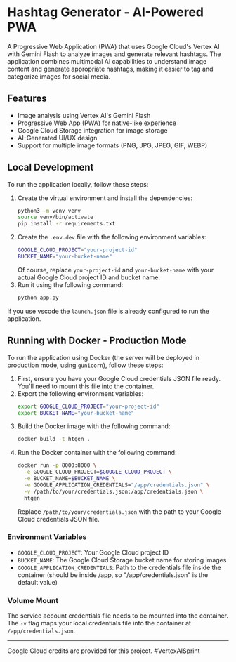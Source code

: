 # Hashtag Generator - AI-Powered PWA

A Progressive Web Application (PWA) that uses Google Cloud's Vertex AI with Gemini Flash to analyze images and generate relevant hashtags. The application combines multimodal AI capabilities to understand image content and generate appropriate hashtags, making it easier to tag and categorize images for social media.

## Features

- Image analysis using Vertex AI's Gemini Flash
- Progressive Web App (PWA) for native-like experience
- Google Cloud Storage integration for image storage
- AI-Generated UI/UX design
- Support for multiple image formats (PNG, JPG, JPEG, GIF, WEBP)

## Local Development

To run the application locally, follow these steps:

1. Create the virtual environment and install the dependencies:
   ```bash
   python3 -m venv venv
   source venv/bin/activate
   pip install -r requirements.txt
   ```
2. Create the `.env.dev` file with the following environment variables:
   ```bash
   GOOGLE_CLOUD_PROJECT="your-project-id"
   BUCKET_NAME="your-bucket-name"
   ```
   Of course, replace `your-project-id` and `your-bucket-name` with your actual Google Cloud project ID and bucket name.
3. Run it using the following command:
   ```bash
   python app.py
   ```

If you use vscode the `launch.json` file is already configured to run the application.

## Running with Docker - Production Mode

To run the application using Docker (the server will be deployed in production mode, using `gunicorn`), follow these steps:

1. First, ensure you have your Google Cloud credentials JSON file ready. You'll need to mount this file into the container.
2. Export the following environment variables:
   ```bash
   export GOOGLE_CLOUD_PROJECT="your-project-id"
   export BUCKET_NAME="your-bucket-name"
   ```
3. Build the Docker image with the following command:
   ```bash
   docker build -t htgen .
   ```
4. Run the Docker container with the following command:
   ```bash
   docker run -p 8000:8000 \
     -e GOOGLE_CLOUD_PROJECT=$GOOGLE_CLOUD_PROJECT \
     -e BUCKET_NAME=$BUCKET_NAME \
     -e GOOGLE_APPLICATION_CREDENTIALS="/app/credentials.json" \
     -v /path/to/your/credentials.json:/app/credentials.json \
     htgen
   ```
    Replace `/path/to/your/credentials.json` with the path to your Google Cloud credentials JSON file.

### Environment Variables

- `GOOGLE_CLOUD_PROJECT`: Your Google Cloud project ID
- `BUCKET_NAME`: The Google Cloud Storage bucket name for storing images
- `GOOGLE_APPLICATION_CREDENTIALS`: Path to the credentials file inside the container (should be inside /app, so "/app/credentials.json" is the default value)

### Volume Mount

The service account credentials file needs to be mounted into the container. The `-v` flag maps your local credentials file into the container at `/app/credentials.json`.

---
Google Cloud credits are provided for this project. #VertexAISprint
